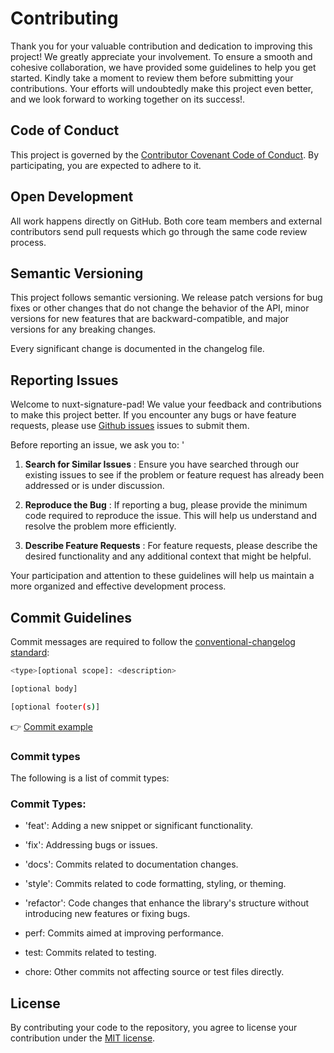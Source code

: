 
# Contributing

Thank you for your valuable contribution and dedication to improving this project! We greatly appreciate your involvement. To ensure a smooth and cohesive collaboration, we have provided some guidelines to help you get started. Kindly take a moment to review them before submitting your contributions. Your efforts will undoubtedly make this project even better, and we look forward to working together on its success!.
    
## Code of Conduct
    
This project is governed by the [Contributor Covenant Code of Conduct](./CODE_OF_CONDUCT.md). By participating, you are expected to adhere to it.
    
## Open Development
    
All work happens directly on GitHub. Both core team members and external contributors send pull requests which go through the same code review process.
    
## Semantic Versioning

This project follows semantic versioning. We release patch versions for bug fixes or other changes that do not change the behavior of the API, minor versions for new features that are backward-compatible, and major versions for any breaking changes.

Every significant change is documented in the changelog file.

## Reporting Issues

Welcome to nuxt-signature-pad! We value your feedback and contributions to make this project better. If you encounter any bugs or have feature requests, please use [Github issues]() issues to submit them.

Before reporting an issue, we ask you to:
'
1. **Search for Similar Issues** : Ensure you have searched through our existing issues to see if the problem or feature request has already been addressed or is under discussion.

2. **Reproduce the Bug** : If reporting a bug, please provide the minimum code required to reproduce the issue. This will help us understand and resolve the problem more efficiently.

3. **Describe Feature Requests** : For feature requests, please describe the desired functionality and any additional context that might be helpful.

Your participation and attention to these guidelines will help us maintain a more organized and effective development process.

## Commit Guidelines

Commit messages are required to follow the [conventional-changelog standard](https://www.conventionalcommits.org/en/v1.0.0/):

```bash
<type>[optional scope]: <description>

[optional body]

[optional footer(s)]
```


👉 [Commit example](https://github.com/unocss/unocss/releases/tag/v0.39.0)

### Commit types

The following is a list of commit types:

### Commit Types:

- 'feat': Adding a new snippet or significant functionality.

- 'fix': Addressing bugs or issues.

- 'docs': Commits related to documentation changes.

- 'style': Commits related to code formatting, styling, or theming.

- 'refactor': Code changes that enhance the library's structure without introducing new features or fixing bugs.

- perf: Commits aimed at improving performance.

- test: Commits related to testing.

- chore: Other commits not affecting source or test files directly.

## License

By contributing your code to the repository, you agree to license your contribution under the [MIT license](./LICENSE).
    